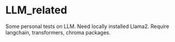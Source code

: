 # LLM_related
Some personal tests on LLM.
Need locally installed Llama2.
Require langchain, transformers, chroma packages.

